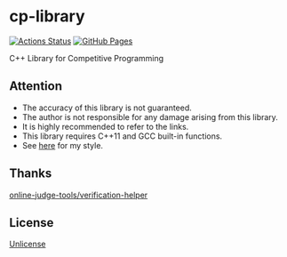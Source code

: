 # cp-library

[![Actions Status](https://github.com/emthrm/cp-library/workflows/Verify/badge.svg)](https://github.com/emthrm/cp-library/actions)
[![GitHub Pages](https://img.shields.io/static/v1?label=GitHub+Pages&message=+&color=brightgreen&logo=github)](https://emthrm.github.io/cp-library/)

C++ Library for Competitive Programming


## Attention

- The accuracy of this library is not guaranteed.
- The author is not responsible for any damage arising from this library.
- It is highly recommended to refer to the links.
- This library requires C++11 and GCC built-in functions.
- See [here](https://github.com/emthrm/cp-library/issues/2) for my style.


## Thanks

[online-judge-tools/verification-helper](https://github.com/kmyk/online-judge-verify-helper)


## License

[Unlicense](./LICENSE)
